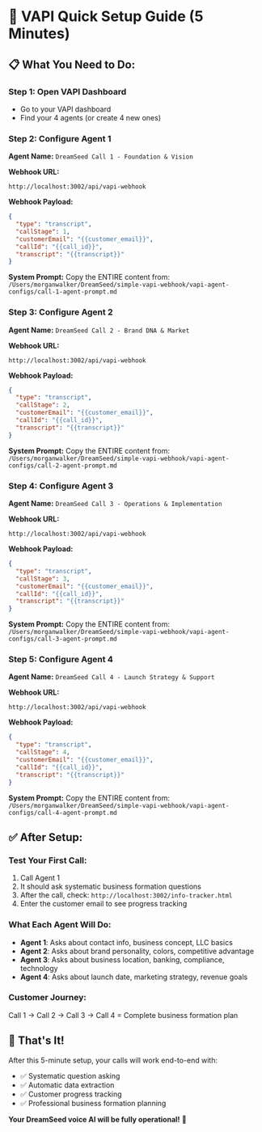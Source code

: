 # 🚀 VAPI Quick Setup Guide (5 Minutes)

## 📋 **What You Need to Do:**

### **Step 1: Open VAPI Dashboard**
- Go to your VAPI dashboard
- Find your 4 agents (or create 4 new ones)

### **Step 2: Configure Agent 1**
**Agent Name:** `DreamSeed Call 1 - Foundation & Vision`

**Webhook URL:** 
```
http://localhost:3002/api/vapi-webhook
```

**Webhook Payload:**
```json
{
  "type": "transcript",
  "callStage": 1,
  "customerEmail": "{{customer_email}}",
  "callId": "{{call_id}}",
  "transcript": "{{transcript}}"
}
```

**System Prompt:** Copy the ENTIRE content from:
`/Users/morganwalker/DreamSeed/simple-vapi-webhook/vapi-agent-configs/call-1-agent-prompt.md`

### **Step 3: Configure Agent 2**
**Agent Name:** `DreamSeed Call 2 - Brand DNA & Market`

**Webhook URL:** 
```
http://localhost:3002/api/vapi-webhook
```

**Webhook Payload:**
```json
{
  "type": "transcript",
  "callStage": 2,
  "customerEmail": "{{customer_email}}",
  "callId": "{{call_id}}",
  "transcript": "{{transcript}}"
}
```

**System Prompt:** Copy the ENTIRE content from:
`/Users/morganwalker/DreamSeed/simple-vapi-webhook/vapi-agent-configs/call-2-agent-prompt.md`

### **Step 4: Configure Agent 3**
**Agent Name:** `DreamSeed Call 3 - Operations & Implementation`

**Webhook URL:** 
```
http://localhost:3002/api/vapi-webhook
```

**Webhook Payload:**
```json
{
  "type": "transcript",
  "callStage": 3,
  "customerEmail": "{{customer_email}}",
  "callId": "{{call_id}}",
  "transcript": "{{transcript}}"
}
```

**System Prompt:** Copy the ENTIRE content from:
`/Users/morganwalker/DreamSeed/simple-vapi-webhook/vapi-agent-configs/call-3-agent-prompt.md`

### **Step 5: Configure Agent 4**
**Agent Name:** `DreamSeed Call 4 - Launch Strategy & Support`

**Webhook URL:** 
```
http://localhost:3002/api/vapi-webhook
```

**Webhook Payload:**
```json
{
  "type": "transcript",
  "callStage": 4,
  "customerEmail": "{{customer_email}}",
  "callId": "{{call_id}}",
  "transcript": "{{transcript}}"
}
```

**System Prompt:** Copy the ENTIRE content from:
`/Users/morganwalker/DreamSeed/simple-vapi-webhook/vapi-agent-configs/call-4-agent-prompt.md`

## ✅ **After Setup:**

### **Test Your First Call:**
1. Call Agent 1 
2. It should ask systematic business formation questions
3. After the call, check: `http://localhost:3002/info-tracker.html`
4. Enter the customer email to see progress tracking

### **What Each Agent Will Do:**
- **Agent 1**: Asks about contact info, business concept, LLC basics
- **Agent 2**: Asks about brand personality, colors, competitive advantage  
- **Agent 3**: Asks about business location, banking, compliance, technology
- **Agent 4**: Asks about launch date, marketing strategy, revenue goals

### **Customer Journey:**
Call 1 → Call 2 → Call 3 → Call 4 = Complete business formation plan

## 🎯 **That's It!**

After this 5-minute setup, your calls will work end-to-end with:
- ✅ Systematic question asking
- ✅ Automatic data extraction  
- ✅ Customer progress tracking
- ✅ Professional business formation planning

**Your DreamSeed voice AI will be fully operational!** 🚀